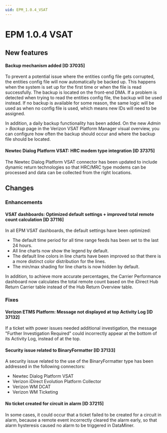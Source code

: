 ```yaml
---
uid: EPM_1.0.4_VSAT
---
```


# EPM 1.0.4 VSAT

## New features

#### Backup mechanism added [ID 37035]

To prevent a potential issue where the entities config file gets corrupted, the entities config file will now automatically be backed up. This happens when the system is set up for the first time or when the file is read successfully. The backup is located on the front-end DMA. If a problem is detected when trying to read the entities config file, the backup will be used instead. If no backup is available for some reason, the same logic will be used as when no config file is used, which means new IDs will need to be assigned.

In addition, a daily backup functionality has been added. On the new *Admin* > *Backup* page in the Verizon VSAT Platform Manager visual overview, you can configure how often the backup should occur and where the backup file should be located.

#### Newtec Dialog Platform VSAT: HRC modem type integration [ID 37375]

The Newtec Dialog Platform VSAT connector has been updated to include dynamic return technologies so that HRC/MRC type modems can be processed and data can be collected from the right locations.

## Changes

### Enhancements

#### VSAT dashboards: Optimized default settings + improved total remote count calculation [ID 37116]

In all EPM VSAT dashboards, the default settings have been optimized:

- The default time period for all time range feeds has been set to the last 24 hours.
- All line charts now show the legend by default.
- The default line colors in line charts have been improved so that there is a more distinct color distribution for the lines.
- The min/max shading for line charts is now hidden by default.

In addition, to achieve more accurate percentages, the Carrier Performance dashboard now calculates the total remote count based on the iDirect Hub Return Carrier table instead of the Hub Return Overview table.

### Fixes

#### Verizon ETMS Platform: Message not displayed at top Activity Log [ID 37132]

If a ticket with power issues needed additional investigation, the message "Further Investigation Required" could incorrectly appear at the bottom of its Activity Log, instead of at the top.

#### Security issue related to BinaryFormatter [ID 37133]

A security issue related to the use of the BinaryFormatter type has been addressed in the following connectors:

- Newtec Dialog Platform VSAT
- Verizon iDirect Evolution Platform Collector
- Verizon WM DCAT
- Verizon WM Ticketing

#### No ticket created for circuit in alarm [ID 37215]

In some cases, it could occur that a ticket failed to be created for a circuit in alarm, because a remote event incorrectly cleared the alarm early, so that alarm hysteresis caused no alarm to be triggered in DataMiner.
